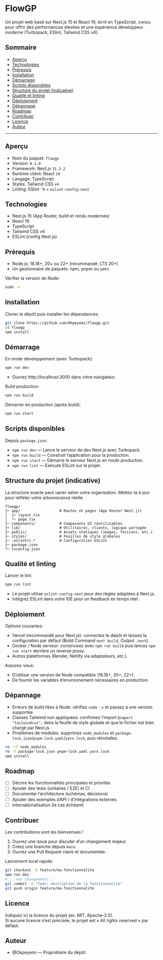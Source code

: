 # FlowGP

Un projet web basé sur Next.js 15 et React 19, écrit en TypeScript, conçu pour offrir des performances élevées et une expérience développeur moderne (Turbopack, ESlint, Tailwind CSS v4).

## Sommaire
- [Aperçu](#aperçu)
- [Technologies](#technologies)
- [Prérequis](#prérequis)
- [Installation](#installation)
- [Démarrage](#démarrage)
- [Scripts disponibles](#scripts-disponibles)
- [Structure du projet (indicative)](#structure-du-projet-indicative)
- [Qualité et linting](#qualité-et-linting)
- [Déploiement](#déploiement)
- [Dépannage](#dépannage)
- [Roadmap](#roadmap)
- [Contribuer](#contribuer)
- [Licence](#licence)
- [Auteur](#auteur)

---

## Aperçu

- Nom du paquet: `flowgp`
- Version: `0.1.0`
- Framework: Next.js `15.3.2`
- Runtime client: React `19`
- Langage: TypeScript
- Styles: Tailwind CSS `v4`
- Linting: ESlint `^9` + `eslint-config-next`

## Technologies

- Next.js 15 (App Router, build et rendu modernes)
- React 19
- TypeScript
- Tailwind CSS v4
- ESLint (config Next.js)

## Prérequis

- Node.js: 18.18+, 20+ ou 22+ (recommandé: LTS 20+)
- Un gestionnaire de paquets: npm, pnpm ou yarn

Vérifier la version de Node:
```bash
node -v
```

## Installation

Cloner le dépôt puis installer les dépendances:
```bash
git clone https://github.com/Okpeyemi/flowgp.git
cd flowgp
npm install
```

## Démarrage

En mode développement (avec Turbopack):
```bash
npm run dev
```
- Ouvrez http://localhost:3000 dans votre navigateur.

Build production:
```bash
npm run build
```

Démarrer en production (après build):
```bash
npm run start
```

## Scripts disponibles

Depuis `package.json`:
- `npm run dev` — Lance le serveur de dev Next.js avec Turbopack.
- `npm run build` — Construit l’application pour la production.
- `npm run start` — Démarre le serveur Next.js en mode production.
- `npm run lint` — Exécute ESLint sur le projet.

## Structure du projet (indicative)

La structure exacte peut varier selon votre organisation. Mettez-la à jour pour refléter votre arborescence réelle.

```text
flowgp/
├─ app/                  # Routes et pages (App Router Next.js)
│  ├─ layout.tsx
│  └─ page.tsx
├─ components/           # Composants UI réutilisables
├─ lib/                  # Utilitaires, clients, logique partagée
├─ public/               # Assets statiques (images, favicons, etc.)
├─ styles/               # Feuilles de style globales
├─ .eslintrc.*           # Configuration ESLint
├─ package.json
└─ tsconfig.json
```

## Qualité et linting

Lancer le lint:
```bash
npm run lint
```

- Le projet utilise `eslint-config-next` pour des règles adaptées à Next.js.
- Intégrez ESLint dans votre IDE pour un feedback en temps réel.


## Déploiement

Options courantes:
- Vercel (recommandé pour Next.js): connectez le dépôt et laissez la configuration par défaut (Build Command `next build`, Output `.next`).
- Docker / Node serveur: construisez avec `npm run build` puis lancez `npm run start` derrière un reverse proxy.
- Autres plateformes (Render, Netlify via adaptateurs, etc.).

Assurez-vous:
- D’utiliser une version de Node compatible (18.18+, 20+, 22+).
- De fournir les variables d’environnement nécessaires en production.

## Dépannage

- Erreurs de build liées à Node: vérifiez `node -v` et passez à une version supportée.
- Classes Tailwind non appliquées: confirmez l’import `@import "tailwindcss";` dans la feuille de style globale et que le fichier est bien chargé par Next.js.
- Problèmes de modules: supprimez `node_modules` et `package-lock.json`/`pnpm-lock.yaml`/`yarn.lock`, puis réinstallez.

```bash
rm -rf node_modules
rm -f package-lock.json pnpm-lock.yaml yarn.lock
npm install
```

## Roadmap

- [ ] Décrire les fonctionnalités principales et priorités
- [ ] Ajouter des tests (unitaires / E2E) et CI
- [ ] Documenter l’architecture (schémas, décisions)
- [ ] Ajouter des exemples d’API / d’intégrations externes
- [ ] Internationalisation (le cas échéant)

## Contribuer

Les contributions sont les bienvenues !
1. Ouvrez une issue pour discuter d’un changement majeur.
2. Créez une branche depuis `main`.
3. Ouvrez une Pull Request claire et documentée.

Lancement local rapide:
```bash
git checkout -b feature/ma-fonctionnalite
npm run dev
# ...vos changements...
git commit -m "feat: description de la fonctionnalité"
git push origin feature/ma-fonctionnalite
```

## Licence

Indiquez ici la licence du projet (ex: MIT, Apache-2.0).  
Si aucune licence n’est précisée, le projet est « All rights reserved » par défaut.

## Auteur

- @Okpeyemi — Propriétaire du dépôt
